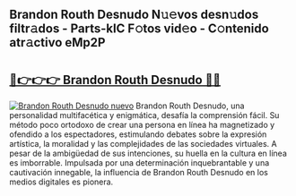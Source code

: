 ## Brandon Routh Desnudo N𝚞𝚎vos desn𝚞dos filtr𝚊dos - Parts-kIC F𝚘tos vid𝚎o - C𝚘ntenido atr𝚊ctivo eMp2P

# <h2><a href="http://mb7cj5g.tromn.icu/?c=Brandon+Routh+Desnudo">🔗👉👉👉 Brandon Routh Desnudo 🔗🔗</a></h2>

[![Brandon Routh Desnudo nuevo](https://i.imgur.com/pEAQMta.gif)](http://mb7cj5g.tromn.icu/?c=Brandon+Routh+Desnudo)
Brandon Routh Desnudo, una personalidad multifacética y enigmática, desafía la comprensión fácil. Su método poco ortodoxo de crear una persona en línea ha magnetizado y ofendido a los espectadores, estimulando debates sobre la expresión artística, la moralidad y las complejidades de las sociedades virtuales. A pesar de la ambigüedad de sus intenciones, su huella en la cultura en línea es imborrable. Impulsada por una determinación inquebrantable y una cautivación innegable, la influencia de Brandon Routh Desnudo en los medios digitales es pionera.
